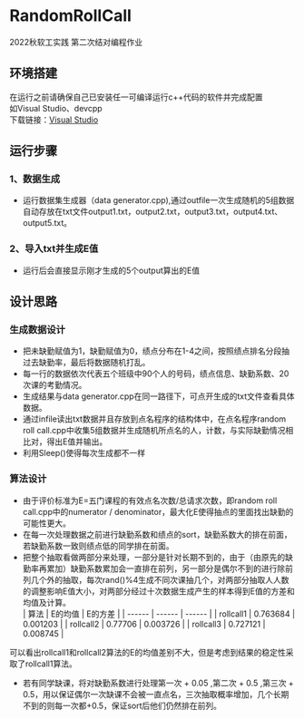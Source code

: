 # RandomRollCall
2022秋软工实践 第二次结对编程作业
## 环境搭建
在运行之前请确保自己已安装任一可编译运行c++代码的软件并完成配置   
如Visual Studio、devcpp  
下载链接：[Visual Studio](https://visualstudio.microsoft.com/zh-hans/vs/")

## 运行步骤

### 1、数据生成

- 运行数据集生成器（data generator.cpp),通过outfile一次生成随机的5组数据自动存放在txt文件output1.txt，output2.txt，output3.txt，output4.txt、output5.txt。  
 
### 2、导入txt并生成E值

- 运行后会直接显示刚才生成的5个output算出的E值

## 设计思路

### 生成数据设计

- 把未缺勤赋值为1，缺勤赋值为0，绩点分布在1-4之间，按照绩点排名分段抽过去缺勤率，最后将数据随机打乱。
- 每一行的数据依次代表五个班级中90个人的号码，绩点信息、缺勤系数、20次课的考勤情况。  
- 生成结果与data generator.cpp在同一路径下，可点开生成的txt文件查看具体数据。
- 通过infile读出txt数据并且存放到点名程序的结构体中，在点名程序random roll call.cpp中收集5组数据并生成随机所点名的人，计数，与实际缺勤情况相比对，得出E值并输出。  
- 利用Sleep()使得每次生成都不一样

### 算法设计

- 由于评价标准为E=五门课程的有效点名次数/总请求次数，即random roll call.cpp中的numerator / denominator，最大化E使得抽点的里面找出缺勤的可能性更大。
- 在每一次处理数据之前进行缺勤系数和绩点的sort，缺勤系数大的排在前面，若缺勤系数一致则绩点低的同学排在前面。
- 把整个抽取看做两部分来处理，一部分是针对长期不到的，由于（由原先的缺勤率再累加）缺勤系数累加会一直排在前列，另一部分是偶尔不到的进行除前列几个外的抽取，每次rand()%4生成不同次课抽几个，对两部分抽取人人数的调整影响E值大小，对两部分经过十次数据生成产生的样本得到E值的方差和均值及计算。  
| 算法  | E的均值 | E的方差 |
| ------ | ------ | ------ |
| rollcall1 | 0.763684 | 0.001203 |
| rollcall2 | 0.77706 | 0.003726 |
| rollcall3 | 0.727121 | 0.008745 |  

可以看出rollcall1和rollcall2算法的E的均值差别不大，但是考虑到结果的稳定性采取了rollcall1算法。
- 若有同学缺课，将对缺勤系数进行处理第一次 + 0.05 ,第二次 + 0.5 ,第三次 + 0.5，用以保证偶尔一次缺课不会被一直点名，三次抽取概率增加，几个长期不到的则每一次都+0.5，保证sort后他们仍然排在前列。
